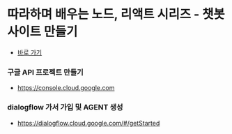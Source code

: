 # 따라하며 배우는 노드, 리액트 시리즈 - 챗봇 사이트 만들기
-  [바로 가기](https://www.inflearn.com/course/%EB%94%B0%EB%9D%BC%ED%95%98%EB%A9%B0-%EB%B0%B0%EC%9A%B0%EB%8A%94-%EB%85%B8%EB%93%9C-%EB%A6%AC%EC%95%A1%ED%8A%B8-%EC%B1%97%EB%B4%87)

### 구글 API 프로젝트 만들기
- https://console.cloud.google.com

### dialogflow 가서 가입 및 AGENT 생성
- https://dialogflow.cloud.google.com/#/getStarted
